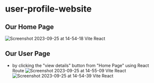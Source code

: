 # user-profile-website
## Our Home Page
![Screenshot 2023-09-25 at 14-54-18 Vite React](https://github.com/md-hanif14/user-profile-website-akash/assets/121877898/d3274cf1-9bbb-4eb6-9990-6fb41c2080cd)

## Our User Page 
- by clicking the "view details" button from "Home Page" using React Route
![Screenshot 2023-09-25 at 14-55-09 Vite React](https://github.com/md-hanif14/user-profile-website-akash/assets/121877898/37178a30-f847-45f3-91bc-1cff1029e359)
![Screenshot 2023-09-25 at 14-54-39 Vite React](https://github.com/md-hanif14/user-profile-website-akash/assets/121877898/fee87a6f-fbd1-4657-88cc-720257e97e30)
